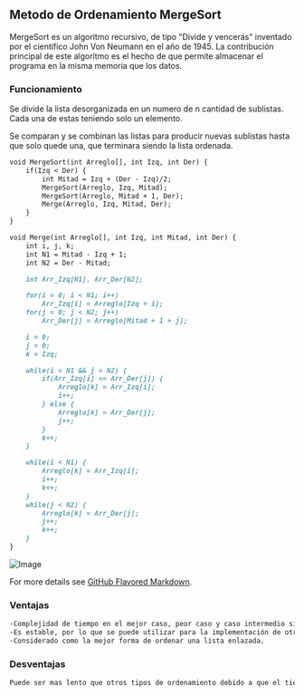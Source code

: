 ## Metodo de Ordenamiento MergeSort

MergeSort es un algoritmo recursivo, de tipo "Divide y vencerás" inventado por el científico John Von Neumann en el año de 1945. La contribución principal de este algoritmo es el hecho de que permite almacenar el programa en la misma memoria que los datos.


### Funcionamiento

Se divide la lista desorganizada en un numero de n cantidad de sublistas. Cada una de estas teniendo solo un elemento.

Se comparan y se combinan las listas para producir nuevas sublistas hasta que solo quede una, que terminara siendo la lista ordenada.


```markdown
void MergeSort(int Arreglo[], int Izq, int Der) {
    if(Izq < Der) {
        int Mitad = Izq + (Der - Izq)/2;
        MergeSort(Arreglo, Izq, Mitad);
        MergeSort(Arreglo, Mitad + 1, Der);
        Merge(Arreglo, Izq, Mitad, Der);
    }
}

void Merge(int Arreglo[], int Izq, int Mitad, int Der) {
    int i, j, k;
    int N1 = Mitad - Izq + 1;
    int N2 = Der - Mitad;

    int Arr_Izq[N1], Arr_Der[N2];

    for(i = 0; i < N1; i++)
        Arr_Izq[i] = Arreglo[Izq + i];
    for(j = 0; j < N2; j++)
        Arr_Der[j] = Arreglo[Mitad + 1 + j];

    i = 0;
    j = 0;
    k = Izq;

    while(i < N1 && j < N2) {
        if(Arr_Izq[i] <= Arr_Der[j]) {
            Arreglo[k] = Arr_Izq[i];
            i++;
        } else {
            Arreglo[k] = Arr_Der[j];
            j++;
        }
        k++;
    }

    while(i < N1) {
        Arreglo[k] = Arr_Izq[i];
        i++;
        k++;
    }
    while(j < N2) {
        Arreglo[k] = Arr_Der[j];
        j++;
        k++;
    }
}

```
![Image](https://upload.wikimedia.org/wikipedia/commons/thumb/e/e6/Merge_sort_algorithm_diagram.svg/618px-Merge_sort_algorithm_diagram.svg.png)

For more details see [GitHub Flavored Markdown](https://guides.github.com/features/mastering-markdown/).

### Ventajas
```markdown
-Complejidad de tiempo en el mejor caso, peor caso y caso intermedio siempre será O (n logn)
-Es estable, por lo que se puede utilizar para la implementación de otro método.
-Considerado como la mejor forma de ordenar una lista enlazada.

```

### Desventajas
```markdown
Puede ser mas lento que otros tipos de ordenamiento debido a que el tiempo de ejecución en todos los casos es típicamente el mismo.

```

